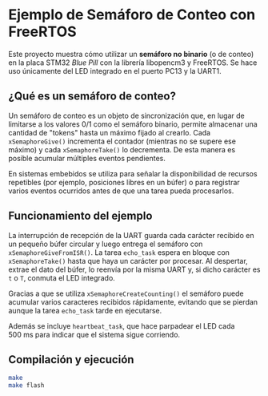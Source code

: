 # Ejemplo de Semáforo de Conteo con FreeRTOS

Este proyecto muestra cómo utilizar un **semáforo no binario** (o de conteo) en la placa STM32 *Blue Pill* con la librería libopencm3 y FreeRTOS. Se hace uso únicamente del LED integrado en el puerto PC13 y la UART1.

## ¿Qué es un semáforo de conteo?

Un semáforo de conteo es un objeto de sincronización que, en lugar de limitarse a los valores 0/1 como el semáforo binario, permite almacenar una cantidad de "tokens" hasta un máximo fijado al crearlo. Cada `xSemaphoreGive()` incrementa el contador (mientras no se supere ese máximo) y cada `xSemaphoreTake()` lo decrementa. De esta manera es posible acumular múltiples eventos pendientes.

En sistemas embebidos se utiliza para señalar la disponibilidad de recursos repetibles (por ejemplo, posiciones libres en un búfer) o para registrar varios eventos ocurridos antes de que una tarea pueda procesarlos.

## Funcionamiento del ejemplo

La interrupción de recepción de la UART guarda cada carácter recibido en un pequeño búfer circular y luego entrega el semáforo con `xSemaphoreGiveFromISR()`. La tarea `echo_task` espera en bloque con `xSemaphoreTake()` hasta que haya un carácter por procesar. Al despertar, extrae el dato del búfer, lo reenvía por la misma UART y, si dicho carácter es `t` o `T`, conmuta el LED integrado.

Gracias a que se utiliza `xSemaphoreCreateCounting()` el semáforo puede acumular varios caracteres recibidos rápidamente, evitando que se pierdan aunque la tarea `echo_task` tarde en ejecutarse.

Además se incluye `heartbeat_task`, que hace parpadear el LED cada 500&nbsp;ms para indicar que el sistema sigue corriendo.

## Compilación y ejecución

```bash
make
make flash
```
